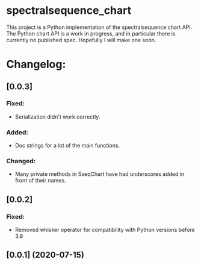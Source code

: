 # spectralsequence_chart
This project is a Python implementation of the spectralsequence chart API.
The Python chart API is a work in progress, and in particular there is currently no published spec.
Hopefully I will make one soon.


Changelog:
==========
## [0.0.3]
### Fixed:
- Serialization didn't work correctly.

### Added:
- Doc strings for a lot of the main functions.

### Changed:
- Many private methods in SseqChart have had underscores added in front of their names.

## [0.0.2]
### Fixed: 
- Removed whisker operator for compatibility with Python versions before 3.8

## [0.0.1] (2020-07-15)
